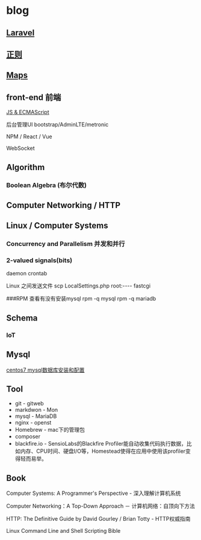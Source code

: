 # blog

## [Laravel](https://github.com/dichang/blog/blob/master/laravel.md)

## [正则](https://github.com/dichang/blog/blob/master/regular.md)

## [Maps]()

## front-end 前端

[JS & ECMAScript](https://github.com/dichang/blog/blob/master/ECMAScript.md)

后台管理UI bootstrap/AdminLTE/metronic 

NPM / React / Vue

WebSocket 

## Algorithm 
### Boolean Algebra (布尔代数)

## Computer Networking / HTTP

## Linux / Computer Systems

###  Concurrency and Parallelism 并发和并行

### 2-valued signals(bits)
daemon crontab

Linux 之间发送文件
scp LocalSettings.php root:----
fastcgi

###RPM 
查看有没有安装mysql 
   rpm -q mysql
   rpm -q mariadb
   
## Schema
### IoT

## Mysql
[centos7 mysql数据库安装和配置](http://www.cnblogs.com/starof/p/4680083.html)



## Tool
- git - gitweb
- markdwon - Mon
- mysql - MariaDB
- nginx - openst
- Homebrew - mac下的管理包
- composer
- blackfire.io - SensioLabs的Blackfire Profiler能自动收集代码执行数据，比如内存、CPU时间、硬盘I/O等，Homestead使得在应用中使用该profiler变得轻而易举。


## Book
Computer Systems: A Programmer's Perspective - 深入理解计算机系统

Computer Networking：A Top-Down Approach － 计算机网络：自顶向下方法

HTTP: The Definitive Guide by David Gourley / Brian Totty - HTTP权威指南

Linux Command Line and Shell Scripting Bible



